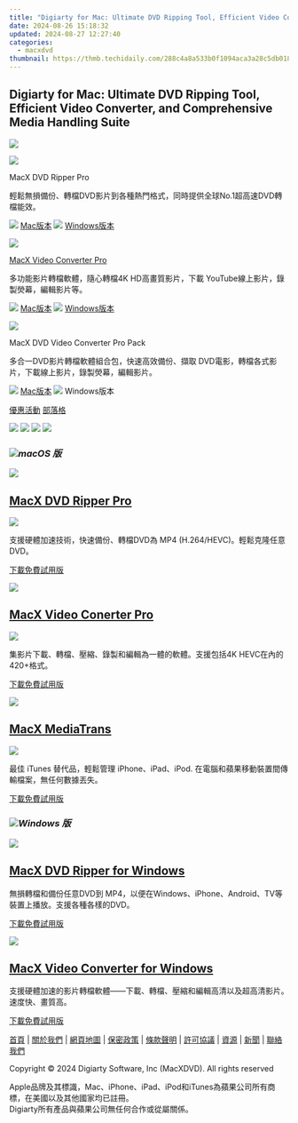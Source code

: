 ```yaml
---
title: "Digiarty for Mac: Ultimate DVD Ripping Tool, Efficient Video Converter, and Comprehensive Media Handling Suite"
date: 2024-08-26 15:18:32
updated: 2024-08-27 12:27:40
categories:
  - macxdvd
thumbnail: https://thmb.techidaily.com/288c4a8a533b0f1094aca3a28c5db0188ea8b5a3c3aca95005c1c84fe62729c2.jpg
---
```


## Digiarty for Mac: Ultimate DVD Ripping Tool, Efficient Video Converter, and Comprehensive Media Handling Suite

![](https://www.macxdvd.com/mobile-images/index/nav-more.png)

![](https://www.macxdvd.com/mobile-images/index/mi1.png)

MacX DVD Ripper Pro

輕鬆無損備份、轉檔DVD影片到各種熱門格式，同時提供全球No.1超高速DVD轉檔能效。

![](https://www.macxdvd.com/mobile-images/index/mm.png) [Mac版本](https://tools.techidaily.com/macxdvd/products/) ![](https://www.macxdvd.com/mobile-images/index/mw.png) [Windows版本](https://tools.techidaily.com/macxdvd/products/) 

![](https://www.macxdvd.com/mobile-images/index/mi2.png)

[MacX Video Converter Pro](https://tools.techidaily.com/macxdvd/products/)

多功能影片轉檔軟體，隨心轉檔4K HD高畫質影片，下載 YouTube線上影片，錄製熒幕，編輯影片等。

![](https://www.macxdvd.com/mobile-images/index/mm.png) [Mac版本](https://tools.techidaily.com/macxdvd/products/) ![](https://www.macxdvd.com/mobile-images/index/mw.png) [Windows版本](https://tools.techidaily.com/macxdvd/products/) 

![](https://www.macxdvd.com/mobile-images/index/mi3.png)

MacX DVD Video Converter Pro Pack

多合一DVD影片轉檔軟體組合包，快速高效備份、擷取 DVD電影，轉檔各式影片，下載線上影片，錄製熒幕，編輯影片。

![](https://www.macxdvd.com/mobile-images/index/mm.png) [Mac版本](https://tools.techidaily.com/macxdvd/products/) ![](https://www.macxdvd.com/mobile-images/index/mw.png) Windows版本

[優惠活動](https://tools.techidaily.com/macxdvd/products/) [部落格](https://tools.techidaily.com/macxdvd/products/) 



[![](https://www.macxdvd.com/flag/en.png)](https://tools.techidaily.com/macxdvd/products/) [![](https://www.macxdvd.com/flag/jp.png)](https://tools.techidaily.com/macxdvd/products/) [![](https://www.macxdvd.com/flag/de.png)](https://www.macxdvd.com/product-de.htm) [![](https://www.macxdvd.com/flag/cn-fift.png)](https://www.macxdvd.com/product-zh.htm) 

### ![](https://www.macxdvd.com/image-style/download/div03-img01-nine.png)_macOS 版_

![](https://www.macxdvd.com/image-style/series-update/box-drp.png) 

## [MacX DVD Ripper Pro](https://tools.techidaily.com/macxdvd/products/)

![](https://www.macxdvd.com/image-style/download/div02-img02-nine.png) 

支援硬體加速技術，快速備份、轉檔DVD為 MP4 (H.264/HEVC)。輕鬆克隆任意DVD。

[下載免費試用版](https://tools.techidaily.com/macxdvd/products/) 

![](https://www.macxdvd.com/image-style/series-update/box-vcp.png) 

## [MacX Video Conerter Pro](https://tools.techidaily.com/macxdvd/products/)

![](https://www.macxdvd.com/image-style/download/div02-img12-nine.png) 

集影片下載、轉檔、壓縮、錄製和編輯為一體的軟體。支援包括4K HEVC在內的420+格式。

[下載免費試用版](https://tools.techidaily.com/macxdvd/products/) 

![](https://www.macxdvd.com/image-style/series-update/box-mediatrans.png) 

## [MacX MediaTrans](https://tools.techidaily.com/macxdvd/products/)

![](https://www.macxdvd.com/image-style/download/div02-img13-nine.png) 

最佳 iTunes 替代品，輕鬆管理 iPhone、iPad、iPod. 在電腦和蘋果移動裝置間傳輸檔案，無任何數據丟失。

[下載免費試用版](https://tools.techidaily.com/macxdvd/products/) 



### ![](https://www.macxdvd.com/image-style/download/div02-img01-nine.png)_Windows 版_

![](https://www.macxdvd.com/image-style/series-update/box-macdrp.png) 

## [MacX DVD Ripper for Windows](https://tools.techidaily.com/macxdvd/products/)

無損轉檔和備份任意DVD到 MP4，以便在Windows、iPhone、Android、TV等裝置上播放。支援各種各樣的DVD。

[下載免費試用版](https://tools.techidaily.com/macxdvd/products/) 

![](https://www.macxdvd.com/image-style/series-update/box-macvcp.png) 

## [MacX Video Converter for Windows](https://tools.techidaily.com/macxdvd/products/)

支援硬體加速的影片轉檔軟體——下載、轉檔、壓縮和編輯高清以及超高清影片。速度快、畫質高。 

[下載免費試用版](https://tools.techidaily.com/macxdvd/products/) 



[首頁](https://tools.techidaily.com/macxdvd/products/) | [關於我們](https://tools.techidaily.com/macxdvd/products/) | [網頁地圖](https://tools.techidaily.com/macxdvd/products/) | [保密政策](https://tools.techidaily.com/macxdvd/products/) | [條款聲明](https://tools.techidaily.com/macxdvd/products/) | [許可協議](https://tools.techidaily.com/macxdvd/products/) | [資源](https://tools.techidaily.com/macxdvd/products/) | [新聞](https://tools.techidaily.com/macxdvd/products/) | [聯絡我們](https://tools.techidaily.com/macxdvd/products/)

Copyright © 2024 Digiarty Software, Inc (MacXDVD). All rights reserved

Apple品牌及其標識，Mac、iPhone、iPad、iPod和iTunes為蘋果公司所有商標，在美國以及其他國家均已註冊。  
Digiarty所有產品與蘋果公司無任何合作或從屬關係。

<ins class="adsbygoogle"
     style="display:block"
     data-ad-format="autorelaxed"
     data-ad-client="ca-pub-7571918770474297"
     data-ad-slot="1223367746"></ins>



<ins class="adsbygoogle"
     style="display:block"
     data-ad-client="ca-pub-7571918770474297"
     data-ad-slot="8358498916"
     data-ad-format="auto"
     data-full-width-responsive="true"></ins>
